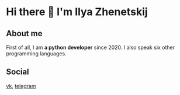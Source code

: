 # Hi there 👋 I'm Ilya Zhenetskij

## About me
First of all, I am **a python developer** since 2020. I also speak six other programming languages.

## Social
[vk](https://vk.com/programmer_open_sourse), [telegram](https://t.me/IZ_PROGRAMMER)

<!--
**Ilya484/Ilya484** is a ✨ _special_ ✨ repository because its `README.md` (this file) appears on your GitHub profile.

Here are some ideas to get you started:

- 🔭 I’m currently working on ...
- 🌱 I’m currently learning ...
- 👯 I’m looking to collaborate on ...
- 🤔 I’m looking for help with ...
- 💬 Ask me about ...
- 📫 How to reach me: ...
- 😄 Pronouns: ...
- ⚡ Fun fact: ...
-->
